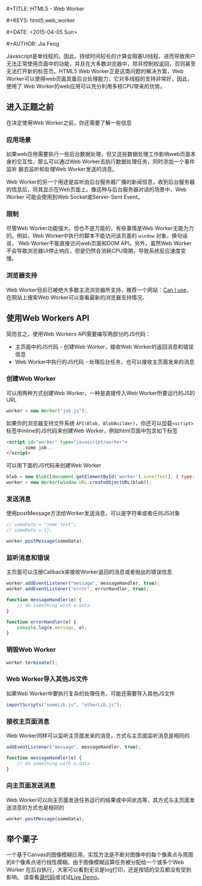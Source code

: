  #+TITLE: HTML5 - Web Worker

 #+KEYS: html5,web_worker

 #+DATE: <2015-04-05 Sun>

 #+AUTHOR: Jia Feng

Javascript是单线程的。因此，持续时间较长的计算会阻塞UI线程，进而导致用户无法正常使用页面中的功能，并且在大多数浏览器中，除非控制权返回，否则甚至
无法打开新的标签页。HTML5 Web Worker正是这类问题的解决方案，Web Worker可以使得web页面具备后台处理能力，它对多线程的支持非常好，因此，使用了
Web Worker的web应用可以充分利用多核CPU带来的优势。

## 进入正题之前

在决定使用Web Worker之前，你还需要了解一些信息

### 应用场景
如果web应用需要执行一些后台数据处理，但又这些数据处理工作影响web页面本身的交互性，那么可以通过Web Worker去执行数据处理任务，同时添加一个事件监听
器去监听和处理Web Worker发送的消息。

Web Worker的另一个用途是监听由后台服务器广播的新闻信息，收到后台服务器的信息后，将其显示在Web页面上。像这种与后台服务器对话的场景中，Web Worker
可能会使用到Web Socket或Server-Sent Event。

### 限制
尽管Web Worker功能强大，但也不是万能的，有些事情是Web Worker无能为力的。例如，Web Worker中执行的脚本不能访问该页面的 `window` 对象，换句话说，
Web Worker不能直接访问web页面和DOM API。另外，虽然Web Worker不会导致浏览器UI停止响应，但是仍然会消耗CPU周期，导致系统反应速度变慢。

### 浏览器支持
Web Worker目前已被绝大多数主流浏览器所支持，推荐一个网站：[Can I use](http://caniuse.com)，在网站上搜索Web Worker可以查看最新的浏览器支持情况。

## 使用Web Workers API

简而言之，使用Web Workers API需要编写两部分的JS代码：

*  主页面中的JS代码 - 创建Web Worker，接收Web Worker的返回消息和错误信息
*  Web Worker中执行的JS代码 - 处理后台任务，也可以接收主页面发来的消息

### 创建Web Worker
可以用两种方式创建Web Worker，一种是直接传入Web Worker所要运行的JS的URL

```js
worker = new Worker("job.js");
```

如果你的浏览器支持文件系统 `API(Blob, BlobBuilder)`，你还可以加载`<script>`标签中inline的JS代码来创建Web Worker，例如html页面中包含如下标签

```html
<script id="worker" type="javascript/worker">
    ...some job...
</script>
```

可以用下面的JS代码来创建Web Worker

```js
blob = new Blob([document.getElementById('worker').innerText], { type: "text/javascript" });
worker = new Worker(window.URL.createObjectURL(blob));
```

### 发送消息
使用postMessage方法给Worker发送消息，可以是字符串或者任何JS对象

```js
// someData = "some text";
// someData = {};

worker.postMessage(someData);
```

### 监听消息和错误
主页面可以注册Callback来接收Worker返回的消息或者抛出的错误信息

```js
worker.addEventListener("message", messageHandler, true);
worker.addEventListener("error", errorHandler, true);

function messageHandler(e) {
    // do something with e.data
}

function errorHandler(e) {
    console.log(e.message, e);
}
```

### 销毁Web Worker

```js
worker.terminate();
```

### Web Worker导入其他JS文件
如果Web Worker中要执行复杂的处理任务，可能还需要导入其他JS文件

```js
importScripts("someLib.js", "otherLib.js");
```

### 接收主页面消息
Web Worker同样可以监听主页面发来的消息，方式与主页面监听消息是相同的

```js
addEventListener("message", messageHandler, true);

function messageHandler(e) {
    // do something with e.data
}
```

### 向主页面发送消息
Web Worker可以向主页面发送任务运行的结果或中间状态等，其方式与主页面发送消息的方式也是相同的

```js
worker.postMessage(someData);
```

## 举个栗子

一个基于Canvas的图像模糊应用，实现方法是不断对图像中的每个像素点与周围的8个像素点进行线性模糊。由于图像模糊运算任务被分配给一个或多个Web Worker
在后台执行，大家可以看到无论是log打印，还是按钮的交互都没有受到影响。
请查看[源代码](https://github.com/JustinFeng/web-worker-blur)或试试[Live Demo](http://justinfeng.github.io/web-worker-blur/blur.html)。
